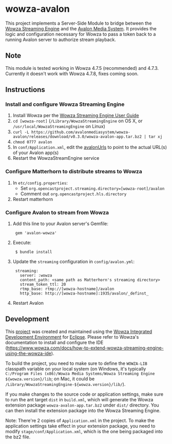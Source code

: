 # wowza-avalon
This project implements a Server-Side Module to bridge between the 
[Wowza Streaming Engine](http://www.wowza.com/products/streaming-engine) and
the [Avalon Media System](http://avalonmediasystem.org). It provides the logic 
and configuration necessary for Wowza to pass a token back to a running Avalon 
server to authorize stream playback.

## Note
This module is tested working in Wowza 4.7.5 (recommended) and 4.7.3. Currently it doesn't work with Wowza 4.7.8, fixes coming soon.

## Instructions

### Install and configure Wowza Streaming Engine
1. Install Wowza per the [Wowza Streaming Engine User Guide](http://www.wowza.com/resources/WowzaStreamingEngine_UsersGuide.pdf)
2. `cd [wowza-root]` (`/Library/WowzaStreamingEngine` on OS X, or 
`/usr/local/WowzaStreamingEngine` on Linux)
3. `curl -L https://github.com/avalonmediasystem/wowza-avalon/releases/download/v0.3.0/wowza-avalon-app.tar.bz2 | tar xj`
4. `chmod 0777 avalon`
5. In `conf/Application.xml`, edit the [avalonUrls](https://github.com/avalonmediasystem/wowza-avalon/blob/master/conf/Application.xml#L220) to point to the actual URL(s) of your Avalon app(s) 
5. Restart the WowzaStreamEngine service

### Configure Matterhorn to distribute streams to Wowza
1. In `etc/config.properties`:
    * Set `org.opencastproject.streaming.directory=[wowza-root]/avalon`
    * Comment out `org.opencastproject.hls.directory`
2. Restart matterhorn

### Configure Avalon to stream from Wowza
1. Add this line to your Avalon server's Gemfile:

        gem 'avalon-wowza'
       
2. Execute:

        $ bundle install
       
3. Update the `streaming` configuration in `config/avalon.yml`:

        streaming:
          server: :wowza
          content_path: <same path as Matterhorn's streaming directory>
          stream_token_ttl: 20
          rtmp_base: rtmp://[wowza-hostname]/avalon
          http_base: http://[wowza-hostname]:1935/avalon/_definst_

4. Restart Avalon

## Development

This [project](https://github.com/avalonmediasystem/wowza-avalon) was created
and maintained using the [Wowza Integrated Development Environment](http://www.wowza.com/streaming/developers)
for [Eclipse](http://eclipse.org/). Please refer to Wowza's documentation to install
and configure the IDE (https://www.wowza.com/docs/how-to-extend-wowza-streaming-engine-using-the-wowza-ide).

To build the project, you need to make sure to define the `WOWZA-LIB` classpath variable on your local system 
(on Windows, it's typically `C:/Program Files (x86)/Wowza Media Systems/Wowza Streaming Engine ${wowza.version}/lib`;
on Mac, it could be `/Library/WowzaStreamingEngine-${wowza.version}/lib/`).

If you make changes to the source code or application settings, make sure to run the ant target `dist` in `build.xml`, 
which will generate the Wowza extension package `wowza-avalon-app.tar.bz2` under `dist/` directory. 
You can then install the extension package into the Wowza Streaming Engine.

Note: There're 2 copies of `Application.xml` in the project. To make the application settings take effect in your extension package, you need to modify `stage/conf/Application.xml`, which is the one being packaged into the bz2 file. 
